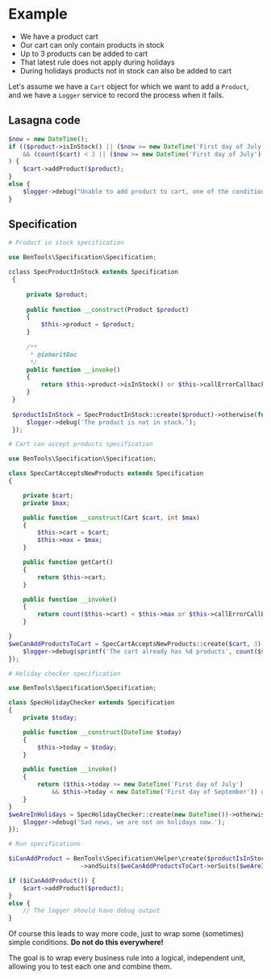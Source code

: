 # Example

* We have a product cart
* Our cart can only contain products in stock
* Up to 3 products can be added to cart
* That latest rule does not apply during holidays
* During holidays products not in stock can also be added to cart

Let's assume we have a `Cart` object for which we want to add a `Product`, and we have a `Logger` service to record the process when it fails.

Lasagna code
------------
```php
$now = new DateTime();
if (($product->isInStock() || ($now >= new DateTime('First day of July') && $now < new DateTime('First day of September')))
    && (count($cart) < 3 || ($now >= new DateTime('First day of July') && $now < new DateTime('First day of September')))
) {
    $cart->addProduct($product);
}
else {
    $logger->debug("Unable to add product to cart, one of the conditions, don't know which one, failed.");
}
```

Specification
-------------

```php
# Product in stock specification

use BenTools\Specification\Specification;

cclass SpecProductInStock extends Specification
 {
 
     private $product;
 
     public function __construct(Product $product)
     {
         $this->product = $product;
     }
 
     /**
      * @inheritDoc
      */
     public function __invoke()
     {
         return $this->product->isInStock() or $this->callErrorCallback();
     }
 }
 
 $productIsInStock = SpecProductInStock::create($product)->otherwise(function () use ($logger) {
     $logger->debug('The product is not in stock.');
 });
```

```php
# Cart can accept products specification

use BenTools\Specification\Specification;

class SpecCartAcceptsNewProducts extends Specification
{

    private $cart;
    private $max;

    public function __construct(Cart $cart, int $max)
    {
        $this->cart = $cart;
        $this->max = $max;
    }

    public function getCart()
    {
        return $this->cart;
    }

    public function __invoke()
    {
        return count($this->cart) < $this->max or $this->callErrorCallback();
    }

}
$weCanAddProductsToCart = SpecCartAcceptsNewProducts::create($cart, 3)->otherwise(function (SpecCartAcceptsNewProducts $specification) use ($logger) {
    $logger->debug(sprintf('The cart already has %d products', count($specification->getCart())));
});

```

```php
# Holiday checker specification

use BenTools\Specification\Specification;

class SpecHolidayChecker extends Specification
{
    private $today;

    public function __construct(DateTime $today)
    {
        $this->today = $today;
    }

    public function __invoke()
    {
        return ($this->today >= new DateTime('First day of July')
            && $this->today < new DateTime('First day of September')) or $this->callErrorCallback();
    }
}
$weAreInHolidays = SpecHolidayChecker::create(new DateTime())->otherwise(function () use ($logger) {
    $logger->debug('Sad news, we are not on holidays now.');
});
```

```php
# Run specifications

$iCanAddProduct = BenTools\Specification\Helper\create($productIsInStock->orSuits($weAreInHolidays))
                    ->andSuits($weCanAddProductsToCart->orSuits($weAreInHolidays));

if ($iCanAddProduct()) {
    $cart->addProduct($product);
}
else {
    // The logger should have debug output
}
```

Of course this leads to way more code, just to wrap some (sometimes) simple conditions. **Do not do this everywhere!** 

The goal is to wrap every business rule into a logical, independent unit, allowing you to test each one and combine them.